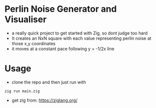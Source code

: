 # Perlin Noise Generator and Visualiser
- a really quick project to get started with Zig, so dont judge too hard
- It creates an NxN square with each value representing perlin noise at those x,y coordinates
- it moves at a constant pace following y = -1/2x line
# Usage
- clone the repo and then just run with
```
zig run main.zig
```
- get zig from: https://ziglang.org/
